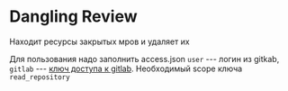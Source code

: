 # Dangling Review

Находит ресурсы закрытых мров и удаляет их

Для пользования надо заполнить access.json
`user` --- логин из gitkab, `gitlab` --- [ключ доступа к gitlab](https://git.niisi.ru/help/user/profile/personal_access_tokens.md).
Необходимый scope ключа `read_repository`
